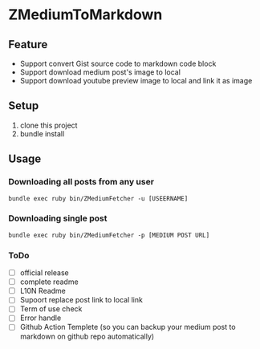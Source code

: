 # ZMediumToMarkdown

## Feature
- Support convert Gist source code to markdown code block
- Support download medium post's image to local
- Support download youtube preview image to local and link it as image

## Setup
1. clone this project
2. bundle install

## Usage
### Downloading all posts from any user
```
bundle exec ruby bin/ZMediumFetcher -u [USEERNAME]
```

### Downloading single post
```
bundle exec ruby bin/ZMediumFetcher -p [MEDIUM POST URL]
```


### ToDo
- [ ] official release
- [ ] complete readme
- [ ] L10N Readme
- [ ] Supoort replace post link to local link
- [ ] Term of use check
- [ ] Error handle
- [ ] Github Action Templete (so you can backup your medium post to markdown on github repo automatically)
